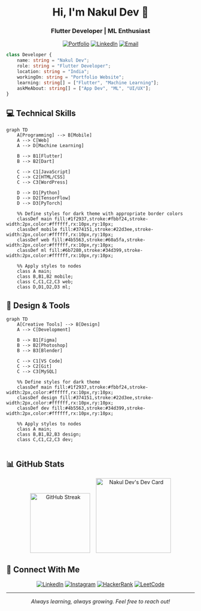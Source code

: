 <h1 align="center">Hi, I'm Nakul Dev 👋</h1>
<h3 align="center">Flutter Developer | ML Enthusiast</h3>

<div align="center">

[![Portfolio](https://img.shields.io/badge/Portfolio-1f2937?style=for-the-badge&logo=GoogleChrome&logoColor=white&link=https://nakuldevmv.github.io/)](https://nakuldevmv.github.io/)
[![LinkedIn](https://img.shields.io/badge/LinkedIn-374151?style=for-the-badge&logo=linkedin&logoColor=white&link=https://linkedin.com/in/nakuldevmv)](https://linkedin.com/in/nakuldevmv)
[![Email](https://img.shields.io/badge/Email-4b5563?style=for-the-badge&logo=gmail&logoColor=white&link=mailto:nakuldev1561@gmail.com)](mailto:nakuldev1561@gmail.com)


</div>

```typescript
class Developer {
    name: string = "Nakul Dev";
    role: string = "Flutter Developer";
    location: string = "India";
    workingOn: string = "Portfolio Website";
    learning: string[] = ["Flutter", "Machine Learning"];
    askMeAbout: string[] = ["App Dev", "ML", "UI/UX"];
}
```

## 💻 Technical Skills

```mermaid
graph TD
    A[Programming] --> B[Mobile]
    A --> C[Web]
    A --> D[Machine Learning]
    
    B --> B1[Flutter]
    B --> B2[Dart]
    
    C --> C1[JavaScript]
    C --> C2[HTML/CSS]
    C --> C3[WordPress]
    
    D --> D1[Python]
    D --> D2[TensorFlow]
    D --> D3[PyTorch]

    %% Define styles for dark theme with appropriate border colors
    classDef main fill:#1f2937,stroke:#fbbf24,stroke-width:2px,color:#ffffff,rx:10px,ry:10px;
    classDef mobile fill:#374151,stroke:#22d3ee,stroke-width:2px,color:#ffffff,rx:10px,ry:10px;
    classDef web fill:#4b5563,stroke:#60a5fa,stroke-width:2px,color:#ffffff,rx:10px,ry:10px;
    classDef ml fill:#6b7280,stroke:#34d399,stroke-width:2px,color:#ffffff,rx:10px,ry:10px;

    %% Apply styles to nodes
    class A main;
    class B,B1,B2 mobile;
    class C,C1,C2,C3 web;
    class D,D1,D2,D3 ml;

```

## 🎨 Design & Tools

```mermaid
graph TD
    A[Creative Tools] --> B[Design]
    A --> C[Development]
    
    B --> B1[Figma]
    B --> B2[Photoshop]
    B --> B3[Blender]
    
    C --> C1[VS Code]
    C --> C2[Git]
    C --> C3[MySQL]

    %% Define styles for dark theme
    classDef main fill:#1f2937,stroke:#fbbf24,stroke-width:2px,color:#ffffff,rx:10px,ry:10px;
    classDef design fill:#374151,stroke:#22d3ee,stroke-width:2px,color:#ffffff,rx:10px,ry:10px;
    classDef dev fill:#4b5563,stroke:#34d399,stroke-width:2px,color:#ffffff,rx:10px,ry:10px;

    %% Apply styles to nodes
    class A main;
    class B,B1,B2,B3 design;
    class C,C1,C2,C3 dev;


```

## 📊 GitHub Stats

<div align="center">
  <img src="https://streak-stats.demolab.com?user=nakuldevmv&theme=tokyonight&hide_border=true&border_radius=10" height="160" alt="GitHub Streak"/>
  &nbsp;&nbsp;
  <img src="https://api.daily.dev/devcards/v2/zMBxqYhviVYYzB8H4yoSe.png?type=default" width="200" alt="Nakul Dev's Dev Card"/>
</div>

## 🤝 Connect With Me

<div align="center">

[![LinkedIn](https://img.shields.io/badge/LinkedIn-374151?style=for-the-badge&logo=linkedin&logoColor=white)](https://linkedin.com/in/nakuldevmv)
[![Instagram](https://img.shields.io/badge/Instagram-6b7280?style=for-the-badge&logo=Instagram&logoColor=white)](https://instagram.com/jo.cly.n)
[![HackerRank](https://img.shields.io/badge/-HackerRank-4b5563?style=for-the-badge&logo=HackerRank&logoColor=white)](https://www.hackerrank.com/nakuldev1561)
[![LeetCode](https://img.shields.io/badge/-LeetCode-1f2937?style=for-the-badge&logo=LeetCode&logoColor=black)](https://www.leetcode.com/nakuldev1561)


</div>

---

<div align="center">
  <i>Always learning, always growing. Feel free to reach out!</i>
</div>
